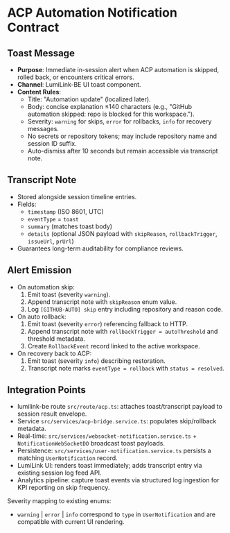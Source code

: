 # ACP Automation Notification Contract

## Toast Message
- **Purpose**: Immediate in-session alert when ACP automation is skipped, rolled back, or encounters critical errors.
- **Channel**: LumiLink-BE UI toast component.
- **Content Rules**:
  - Title: "Automation update" (localized later).
  - Body: concise explanation ≤140 characters (e.g., "GitHub automation skipped: repo is blocked for this workspace.").
  - Severity: `warning` for skips, `error` for rollbacks, `info` for recovery messages.
  - No secrets or repository tokens; may include repository name and session ID suffix.
  - Auto-dismiss after 10 seconds but remain accessible via transcript note.

## Transcript Note
- Stored alongside session timeline entries.
- Fields:
  - `timestamp` (ISO 8601, UTC)
  - `eventType` = `toast`
  - `summary` (matches toast body)
  - `details` (optional JSON payload with `skipReason`, `rollbackTrigger`, `issueUrl`, `prUrl`)
- Guarantees long-term auditability for compliance reviews.

## Alert Emission
- On automation skip:
  1. Emit toast (severity `warning`).
  2. Append transcript note with `skipReason` enum value.
  3. Log `[GITHUB-AUTO] skip` entry including repository and reason code.
- On auto rollback:
  1. Emit toast (severity `error`) referencing fallback to HTTP.
  2. Append transcript note with `rollbackTrigger = autoThreshold` and threshold metadata.
  3. Create `RollbackEvent` record linked to the active workspace.
- On recovery back to ACP:
  1. Emit toast (severity `info`) describing restoration.
  2. Transcript note marks `eventType = rollback` with `status = resolved`.

## Integration Points
- lumilink-be route `src/route/acp.ts`: attaches toast/transcript payload to session result envelope.
- Service `src/services/acp-bridge.service.ts`: populates skip/rollback metadata.
- Real-time: `src/services/websocket-notification.service.ts` + `NotificationWebSocketDO` broadcast toast payloads.
- Persistence: `src/services/user-notification.service.ts` persists a matching `UserNotification` record.
- LumiLink UI: renders toast immediately; adds transcript entry via existing session log feed API.
- Analytics pipeline: capture toast events via structured log ingestion for KPI reporting on skip frequency.

Severity mapping to existing enums:
- `warning` | `error` | `info` correspond to `type` in `UserNotification` and are compatible with current UI rendering.
